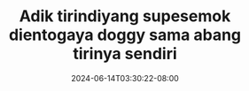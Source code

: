 --- 
title: "Adik tirindiyang supesemok dientogaya doggy sama abang tirinya sendiri"
description: "download   Adik tirindiyang supesemok dientogaya doggy sama abang tirinya sendiri   full vidio baru"
date: 2024-06-14T03:30:22-08:00
file_code: "8plaj5zsdga7"
draft: false
cover: "f3fn3d6z661r0jjg.jpg"
tags: ["Adik", "tirindiyang", "supesemok", "dientogaya", "doggy", "sama", "abang", "tirinya", "sendiri", "bokep-indo", "bokep-viral", "bokep-ig"]
length: 1166
fld_id: "1392265"
foldername: "adiksendiri"
categories: ["adiksendiri"]
views: 85
---